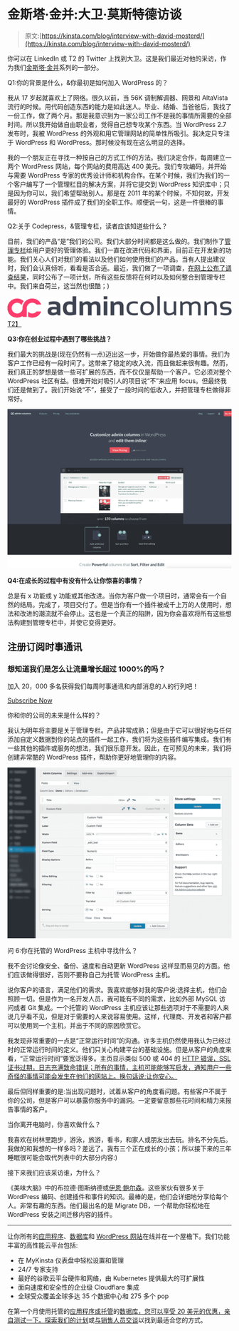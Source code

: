 # 金斯塔·金并:大卫·莫斯特德访谈

> 原文:[https://kinsta.com/blog/interview-with-david-mosterd/](https://kinsta.com/blog/interview-with-david-mosterd/)

你可以在 LinkedIn 或 T2 的 Twitter 上找到大卫。这是我们最近对他的采访，作为我们[金斯塔·金并](https://kinsta.com/?post_type=post&s=kingpin)系列的一部分。

Q1:你的背景是什么，&你最初是如何加入 WordPress 的？

我从 17 岁起就喜欢上了网络。很久以前，当 56K 调制解调器、网景和 AltaVista 流行的时候。用代码创造东西的能力是如此迷人。毕业、结婚、当爸爸后，我找了一份工作，做了两个月。那是我意识到为一家公司工作不是我的事情所需要的全部时间。所以我开始做自由职业者，觉得自己想专攻某个东西。当 WordPress 2.7 发布时，我被 WordPress 的外观和用它管理网站的简单性所吸引。我决定只专注于 WordPress 和 WordPress。那时候没有现在这么明显的选择。

我的一个朋友正在寻找一种按自己的方式工作的方法。我们决定合作，每周建立一两个 WordPress 网站，每个网站的费用高达 400 美元。我们专攻编码，并开始与需要 WordPress 专家的优秀设计师和机构合作。在某个时候，我们为我们的一个客户编写了一个管理栏目的解决方案，并将它提交到 WordPress 知识库中；只是因为你可以，我们希望帮助别人。那是在 2011 年的某个时候，不知何故，开发最好的 WordPress 插件成了我们的全职工作。顺便说一句，这是一件很棒的事情。

Q2:关于 Codepress，&管理专栏，读者应该知道些什么？

目前，我们的产品“是”我们的公司。我们大部分时间都是这么做的。我们制作了[管理专栏](https://www.admincolumns.com/)给用户更好的管理体验。我们一直在改进代码和界面，目前正在开发新的功能。我们关心人们对我们的看法以及他们如何使用我们的产品。当有人提出建议时，我们会认真倾听，看看是否合适。最近，我们做了一项调查，[在网上公布了调查结果](https://www.admincolumns.com/blog/survey-2016/)，同时公布了一项计划，所有这些反馈将在何时以及如何整合到管理专栏中。我们来自荷兰，这当然也很酷；)

[![admin columns](img/ff323c0fb5f528ae4f524fbef494139a.png)T2】](https://www.admincolumns.com/)

**Q3:你在创业过程中遇到了哪些挑战？**

我们最大的挑战是(现在仍然有一点)迈出这一步，开始做你最热爱的事情。我们为客户工作已经有一段时间了。这带来了稳定的收入流，而且做起来很有趣。然而，我们真正的梦想是做一些可扩展的东西，而不仅仅是帮助一个客户。它必须对整个 WordPress 社区有益。很难开始对吸引人的项目说“不”来应用 focus。但最终我们还是做到了。我们开始说“不”，接受了一段时间的低收入，并把管理专栏做得非常好。

![admin columns website](img/2da334e0cdfedea6ac41b430b99e9e17.png)

**Q4:在成长的过程中有没有什么让你惊喜的事情？**

总是有 x 功能或 y 功能或其他改进。当你为客户做一个项目时，通常会有一个自然的结局。完成了，项目交付了。但是当你有一个插件被成千上万的人使用时，想法和改进的潮流就不会停止。这也是一个真正的陷阱，因为你会喜欢将所有这些想法构建到管理专栏中，并使它变得更好。

 ## 注册订阅时事通讯



### 想知道我们是怎么让流量增长超过 1000%的吗？

加入 20，000 多名获得我们每周时事通讯和内部消息的人的行列吧！

[Subscribe Now](#newsletter)

你和你的公司的未来是什么样的？

我认为明年将主要是关于管理专栏。产品非常成熟；但是由于它可以很好地与任何添加自定义数据到你的站点的插件一起工作，我们将为这些插件编写集成。我们有一些其他的插件或服务的想法，我们很乐意开发。因此，在可预见的未来，我们将创建非常酷的 WordPress 插件，帮助你更好地管理你的内容。

![admin columns dev](img/69d724a7fdfbb273da06ee293ccc1a79.png)

问 6:你在托管的 WordPress 主机中寻找什么？

我不会讨论像安全、备份、速度和自动更新 WordPress 这样显而易见的方面。他们应该做得很好，否则不要称自己为托管 WordPress 主机。

说你客户的语言，满足他们的需求。我喜欢能够对我的客户说:选择主机，他们会照顾一切。但是作为一名开发人员，我可能有不同的需求，比如外部 MySQL 访问或者 Git 集成。一个托管的 WordPress 主机应该让那些选项对于不需要的人来说几乎看不见，但是对于需要的人来说容易使用。这样，代理商、开发者和客户都可以使用同一个主机，并出于不同的原因欣赏它。

我发现非常重要的一点是“正常运行时间”的沟通。许多主机仍然使用我认为已经过时的正常运行时间的定义。他们只关心构建平台的基础设施。但是从客户的角度来看，“正常运行时间”要宽泛得多。主页显示类似 500 或 404 的 [HTTP 错误，SSL 证书过期，日志充满致命错误；所有的事情，主机可能能够写启发，通知用户一些奇怪的事情可能会发生在他们的网站上。换句话说:让你安心。](https://kinsta.com/blog/500-internal-server-error/)

最后但同样重要的是:当出现问题时，试着从客户的角度看问题。有些客户不属于你的公司，但是客户可以暴露你服务中的漏洞。一定要留意那些花时间和精力来报告事情的客户。

当你离开电脑时，你喜欢做什么？

我喜欢在树林里跑步，游泳，旅游，看书，和家人或朋友出去玩。排名不分先后。我做的和我想的一样多吗？差远了。我有三个正在成长的小孩；所以接下来的三年睡眠很可能会取代列表中的大部分内容:)

接下来我们应该采访谁，为什么？

《美味大脑》中的布拉德·图斯纳德或[伊恩·鲍尔森](https://twitter.com/polevaultweb)。这些家伙有很多关于 WordPress 编码、创建插件和事件的知识。最棒的是，他们会详细地分享给每个人。非常有趣的东西。他们最出名的是 Migrate DB，一个帮助你轻松地在 WordPress 安装之间迁移内容的插件。

* * *

让你所有的[应用程序](https://kinsta.com/application-hosting/)、[数据库](https://kinsta.com/database-hosting/)和 [WordPress 网站](https://kinsta.com/wordpress-hosting/)在线并在一个屋檐下。我们功能丰富的高性能云平台包括:

*   在 MyKinsta 仪表盘中轻松设置和管理
*   24/7 专家支持
*   最好的谷歌云平台硬件和网络，由 Kubernetes 提供最大的可扩展性
*   面向速度和安全性的企业级 Cloudflare 集成
*   全球受众覆盖全球多达 35 个数据中心和 275 多个 pop

在第一个月使用托管的[应用程序或托管](https://kinsta.com/application-hosting/)的[数据库，您可以享受 20 美元的优惠，亲自测试一下。探索我们的](https://kinsta.com/database-hosting/)[计划](https://kinsta.com/plans/)或[与销售人员交谈](https://kinsta.com/contact-us/)以找到最适合您的方式。